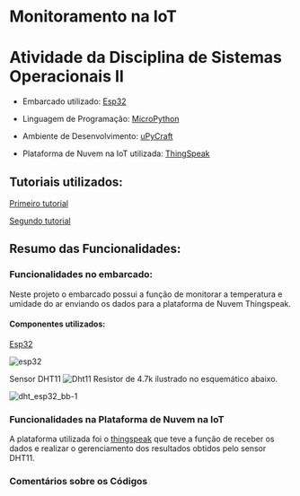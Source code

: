 # Monitoramento na IoT
# Atividade da Disciplina de Sistemas Operacionais II

* Embarcado utilizado: [Esp32](https://www.espressif.com/en/products/hardware/esp32/overview)

* Linguagem de Programação: [MicroPython](https://micropython.org/)

* Ambiente de Desenvolvimento: [uPyCraft](http://docs.dfrobot.com/upycraft/)

* Plataforma de Nuvem na IoT utilizada: [ThingSpeak](https://thingspeak.com/)

## Tutoriais utilizados:
   
   [Primeiro tutorial](https://randomnerdtutorials.com/esp32-esp8266-dht11-dht22-micropython-temperature-humidity-sensor/)
   
   [Segundo tutorial](https://mjrobot.org/2018/06/13/iot-feito-facil-esp-micropython-mqtt-thingspeak/)
   
## Resumo das Funcionalidades:

### Funcionalidades no embarcado:
Neste projeto o embarcado possui a função de monitorar a temperatura e umidade do ar enviando os dados para a plataforma de Nuvem Thingspeak.

#### Componentes utilizados:
[Esp32](https://www.espressif.com/en/products/hardware/esp32/overview)

![esp32](https://user-images.githubusercontent.com/37946947/59139488-9a9c0b80-8969-11e9-99b7-4068a2560d80.jpg)

Sensor DHT11
![Dht11](https://user-images.githubusercontent.com/37946947/59138527-01b6c180-8964-11e9-9311-4a5b48f5fc2a.jpg)
Resistor de 4.7k ilustrado no esquemático abaixo.

![dht_esp32_bb-1](https://user-images.githubusercontent.com/37946947/59139262-53f9e180-8968-11e9-9cf6-65029f9d5bc8.png)




### Funcionalidades na Plataforma de Nuvem na IoT
A plataforma utilizada foi o [thingspeak](https://thingspeak.com/) que teve a função de receber os dados e realizar o gerenciamento dos resultados obtidos pelo sensor DHT11.

### Comentários sobre os Códigos


